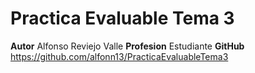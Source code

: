 # Practica Evaluable Tema 3

**Autor** Alfonso Reviejo Valle
**Profesion** Estudiante
**GitHub** https://github.com/alfonn13/PracticaEvaluableTema3